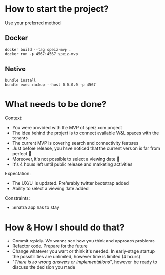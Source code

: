 # How to start the project?

Use your preferred method

## Docker
```
docker build --tag speiz-mvp .
docker run -p 4567:4567 speiz-mvp
```

## Native

```
bundle install
bundle exec rackup --host 0.0.0.0 -p 4567
```

# What needs to be done?

Context:
- You were provided with the MVP of speiz.com project
- The idea behind the project is to connect available W&L spaces with the tenants
- The current MVP is covering search and connectivity features
- Just before release, you have noticed that the current version is far from perfect 🙈
- Moreover, it's not possible to select a viewing date 🤯
- It's 4 hours left until public release and marketing activities

Expectation:
- The UX/UI is updated. Preferably twitter bootstrap added
- Ability to select a viewing date added

Constraints:
- Sinatra app has to stay

# How & How I should do that?

- Commit rapidly. We wanna see how you think and approach problems
- Refactor code. Prepare for the future
- Change whatever you want or think it's needed. In early-stage startup the possibilities are unlimited, however time is limited (4 hours)
- "_There is no wrong answers or implementations_", however, be ready to discuss the decision you made

